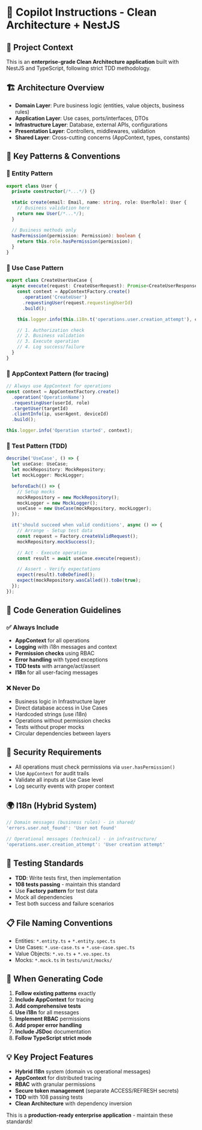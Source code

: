# 🤖 Copilot Instructions - Clean Architecture + NestJS

## 🎯 Project Context

This is an **enterprise-grade Clean Architecture application** built with NestJS and TypeScript, following strict TDD methodology.

## 🏗️ Architecture Overview

- **Domain Layer**: Pure business logic (entities, value objects, business rules)
- **Application Layer**: Use cases, ports/interfaces, DTOs
- **Infrastructure Layer**: Database, external APIs, configurations
- **Presentation Layer**: Controllers, middlewares, validation
- **Shared Layer**: Cross-cutting concerns (AppContext, types, constants)

## 🎯 Key Patterns & Conventions

### 🏢 Entity Pattern

```typescript
export class User {
  private constructor(/*...*/) {}

  static create(email: Email, name: string, role: UserRole): User {
    // Business validation here
    return new User(/*...*/);
  }

  // Business methods only
  hasPermission(permission: Permission): boolean {
    return this.role.hasPermission(permission);
  }
}
```

### 💼 Use Case Pattern

```typescript
export class CreateUserUseCase {
  async execute(request: CreateUserRequest): Promise<CreateUserResponse> {
    const context = AppContextFactory.create()
      .operation('CreateUser')
      .requestingUser(request.requestingUserId)
      .build();

    this.logger.info(this.i18n.t('operations.user.creation_attempt'), context);

    // 1. Authorization check
    // 2. Business validation
    // 3. Execute operation
    // 4. Log success/failure
  }
}
```

### 🔗 AppContext Pattern (for tracing)

```typescript
// Always use AppContext for operations
const context = AppContextFactory.create()
  .operation('OperationName')
  .requestingUser(userId, role)
  .targetUser(targetId)
  .clientInfo(ip, userAgent, deviceId)
  .build();

this.logger.info('Operation started', context);
```

### 🧪 Test Pattern (TDD)

```typescript
describe('UseCase', () => {
  let useCase: UseCase;
  let mockRepository: MockRepository;
  let mockLogger: MockLogger;

  beforeEach(() => {
    // Setup mocks
    mockRepository = new MockRepository();
    mockLogger = new MockLogger();
    useCase = new UseCase(mockRepository, mockLogger);
  });

  it('should succeed when valid conditions', async () => {
    // Arrange - Setup test data
    const request = Factory.createValidRequest();
    mockRepository.mockSuccess();

    // Act - Execute operation
    const result = await useCase.execute(request);

    // Assert - Verify expectations
    expect(result).toBeDefined();
    expect(mockRepository.wasCalled()).toBe(true);
  });
});
```

## 🎯 Code Generation Guidelines

### ✅ Always Include

- **AppContext** for all operations
- **Logging** with i18n messages and context
- **Permission checks** using RBAC
- **Error handling** with typed exceptions
- **TDD tests** with arrange/act/assert
- **I18n** for all user-facing messages

### ❌ Never Do

- Business logic in Infrastructure layer
- Direct database access in Use Cases
- Hardcoded strings (use i18n)
- Operations without permission checks
- Tests without proper mocks
- Circular dependencies between layers

## 🔐 Security Requirements

- All operations must check permissions via `user.hasPermission()`
- Use `AppContext` for audit trails
- Validate all inputs at Use Case level
- Log security events with proper context

## 🌍 I18n (Hybrid System)

```typescript
// Domain messages (business rules) - in shared/
'errors.user.not_found': 'User not found'

// Operational messages (technical) - in infrastructure/
'operations.user.creation_attempt': 'User creation attempt'
```

## 🧪 Testing Standards

- **TDD**: Write tests first, then implementation
- **108 tests passing** - maintain this standard
- Use **Factory pattern** for test data
- Mock all dependencies
- Test both success and failure scenarios

## 📋 File Naming Conventions

- Entities: `*.entity.ts` + `*.entity.spec.ts`
- Use Cases: `*.use-case.ts` + `*.use-case.spec.ts`
- Value Objects: `*.vo.ts` + `*.vo.spec.ts`
- Mocks: `*.mock.ts` in `tests/unit/mocks/`

## 🎯 When Generating Code

1. **Follow existing patterns** exactly
2. **Include AppContext** for tracing
3. **Add comprehensive tests**
4. **Use i18n** for all messages
5. **Implement RBAC** permissions
6. **Add proper error handling**
7. **Include JSDoc** documentation
8. **Follow TypeScript strict mode**

## 💡 Key Project Features

- **Hybrid I18n** system (domain vs operational messages)
- **AppContext** for distributed tracing
- **RBAC** with granular permissions
- **Secure token management** (separate ACCESS/REFRESH secrets)
- **TDD** with 108 passing tests
- **Clean Architecture** with dependency inversion

This is a **production-ready enterprise application** - maintain these standards!
